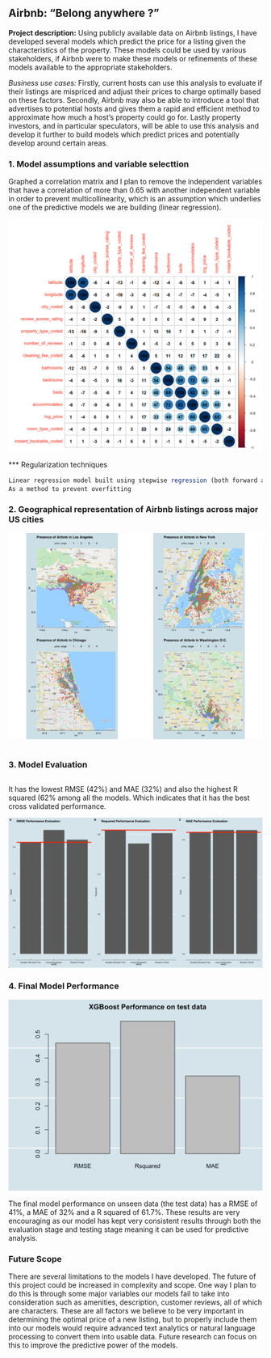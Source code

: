 ## Airbnb: “Belong anywhere ?”

**Project description:** Using publicly available data on Airbnb listings, I have developed several models which predict the price for a listing given the characteristics of the property. These models could be used by various stakeholders, if Airbnb were to make these models or refinements of these models available to the appropriate stakeholders.

*Business use cases:* Firstly, current hosts can use this analysis to evaluate if their listings are mispriced and adjust their prices to charge optimally based on these factors. Secondly, Airbnb may also be able to introduce a tool that advertises to potential hosts and gives them a rapid and efficient method to approximate how much a host’s property could go for. Lastly property investors, and in particular speculators, will be able to use this analysis and develop it further to build models which predict prices and potentially develop around certain areas.

### 1. Model assumptions and variable selecttion 

Graphed a correlation matrix and I plan to remove the independent variables that have a correlation of more than 0.65 with another independent variable in order to prevent multicollinearity, which is an assumption which underlies one of the predictive models we are building (linear regression). 

<img src="images/Corr3.png?raw=true"/>

*** Regularization techniques 
```javascript
Linear regression model built using stepwise regression (both forward and backward).
As a method to prevent overfitting
```

### 2. Geographical representation of Airbnb listings across major US cities

<img src="images/Comb.png?raw=true"/>

```The geographical diversity of Airbnb listings. 
```

### 3. Model Evaluation 

```Final Model Selected is the XGBoost model.

```

It has the lowest RMSE (42%) and MAE (32%)  and also the highest R squared (62% among all the models. 
Which indicates that it has the best cross validated performance.

<img src="images/comparison.png?raw=true"/>

### 4. Final Model Performance  

<img src="images/finalmodel.png?raw=true"/>

The final model performance on unseen data (the test data) has a RMSE of 41%, a MAE of 32% and a R squared of 61.7%. These results are very encouraging as our model has kept very consistent results through both the evaluation stage and testing stage meaning it can be used for predictive analysis. 

### Future Scope
There are several limitations to the models I have developed. The future of this project could be increased in complexity and scope. One way I plan to do this is through some major variables our models fail to take into consideration such as amenities, description, customer reviews, all of which are characters. These are all factors we believe to be very important in determining the optimal price of a new listing, but to properly include them into our models would require advanced text analytics or natural language processing to convert them into usable data. Future research can focus on this to improve the predictive power of the models. 

